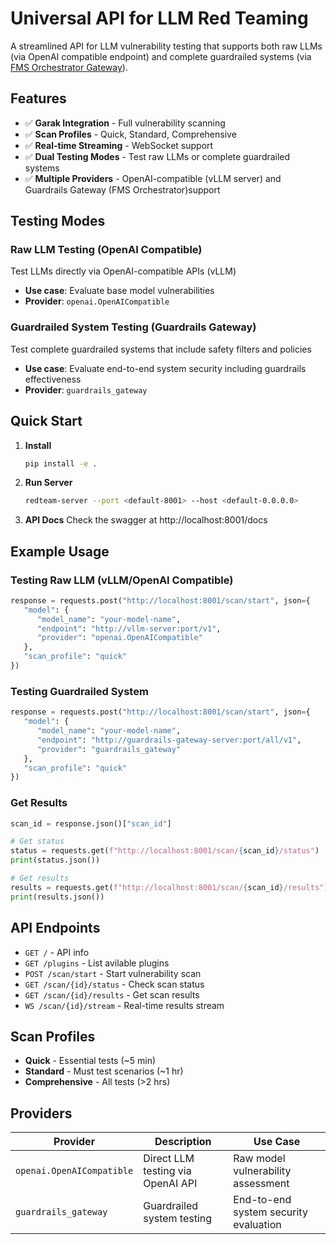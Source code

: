 # Universal API for LLM Red Teaming

A streamlined API for LLM vulnerability testing that supports both raw LLMs (via OpenAI compatible endpoint) and complete guardrailed systems (via [FMS Orchestrator Gateway](https://github.com/trustyai-explainability/vllm-orchestrator-gateway)).

## Features

- ✅ **Garak Integration** - Full vulnerability scanning
- ✅ **Scan Profiles** - Quick, Standard, Comprehensive
- ✅ **Real-time Streaming** - WebSocket support
- ✅ **Dual Testing Modes** - Test raw LLMs or complete guardrailed systems
- ✅ **Multiple Providers** - OpenAI-compatible (vLLM server) and Guardrails Gateway (FMS Orchestrator)support

## Testing Modes

### Raw LLM Testing (OpenAI Compatible)
Test LLMs directly via OpenAI-compatible APIs (vLLM)
- **Use case**: Evaluate base model vulnerabilities
- **Provider**: `openai.OpenAICompatible`

### Guardrailed System Testing (Guardrails Gateway)
Test complete guardrailed systems that include safety filters and policies
- **Use case**: Evaluate end-to-end system security including guardrails effectiveness
- **Provider**: `guardrails_gateway`

## Quick Start

1. **Install**
   ```bash
   pip install -e .
   ```

2. **Run Server**
   ```bash
   redteam-server --port <default-8001> --host <default-0.0.0.0>
   ```
3. **API Docs**
   Check the swagger at http://localhost:8001/docs

## Example Usage

### Testing Raw LLM (vLLM/OpenAI Compatible)
```python
response = requests.post("http://localhost:8001/scan/start", json={
   "model": {
      "model_name": "your-model-name",
      "endpoint": "http://vllm-server:port/v1",
      "provider": "openai.OpenAICompatible"
   },
   "scan_profile": "quick"
})
```

### Testing Guardrailed System
```python
response = requests.post("http://localhost:8001/scan/start", json={
   "model": {
      "model_name": "your-model-name", 
      "endpoint": "http://guardrails-gateway-server:port/all/v1",
      "provider": "guardrails_gateway"
   },
   "scan_profile": "quick"
})
```

### Get Results
```python
scan_id = response.json()["scan_id"]

# Get status
status = requests.get(f"http://localhost:8001/scan/{scan_id}/status")
print(status.json())

# Get results
results = requests.get(f"http://localhost:8001/scan/{scan_id}/results")
print(results.json())
```

## API Endpoints

- `GET /` - API info
- `GET /plugins` - List avilable plugins
- `POST /scan/start` - Start vulnerability scan
- `GET /scan/{id}/status` - Check scan status
- `GET /scan/{id}/results` - Get scan results
- `WS /scan/{id}/stream` - Real-time results stream

## Scan Profiles

- **Quick** - Essential tests (~5 min)
- **Standard** - Must test scenarios (~1 hr)
- **Comprehensive** - All tests (>2 hrs)

## Providers

| Provider | Description | Use Case |
|----------|-------------|----------|
| `openai.OpenAICompatible` | Direct LLM testing via OpenAI API | Raw model vulnerability assessment |
| `guardrails_gateway` | Guardrailed system testing | End-to-end system security evaluation |
